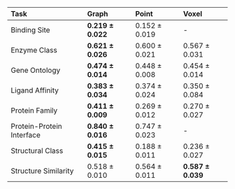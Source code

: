 | Task                      | Graph                 | Point             | Voxel                 |
|:--------------------------|:----------------------|:------------------|:----------------------|
| Binding Site              | **0.219 $\pm$ 0.022** | 0.152 $\pm$ 0.019 | -         |
| Enzyme Class              | **0.621 $\pm$ 0.026** | 0.600 $\pm$ 0.021 | 0.567 $\pm$ 0.031     |
| Gene Ontology             | **0.474 $\pm$ 0.014** | 0.448 $\pm$ 0.008 | 0.454 $\pm$ 0.014     |
| Ligand Affinity           | **0.383 $\pm$ 0.034** | 0.374 $\pm$ 0.024 | 0.350 $\pm$ 0.084     |
| Protein Family            | **0.411 $\pm$ 0.009** | 0.269 $\pm$ 0.012 | 0.270 $\pm$ 0.027     |
| Protein-Protein Interface | **0.840 $\pm$ 0.016** | 0.747 $\pm$ 0.023 | -         |
| Structural Class          | **0.415 $\pm$ 0.015** | 0.188 $\pm$ 0.011 | 0.236 $\pm$ 0.027     |
| Structure Similarity      | 0.518 $\pm$ 0.010     | 0.564 $\pm$ 0.011 | **0.587 $\pm$ 0.039** |